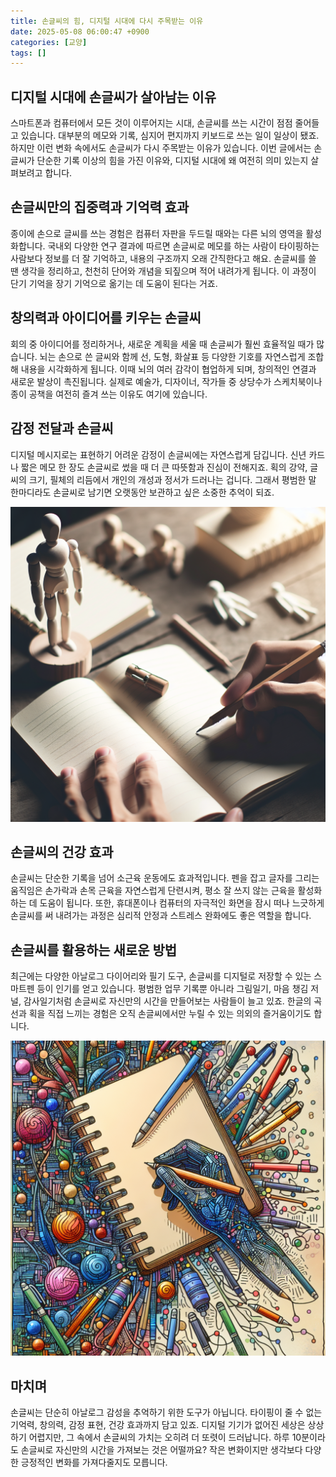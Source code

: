 ```yaml
---
title: 손글씨의 힘, 디지털 시대에 다시 주목받는 이유
date: 2025-05-08 06:00:47 +0900
categories: [교양]
tags: []
---
```


## 디지털 시대에 손글씨가 살아남는 이유

스마트폰과 컴퓨터에서 모든 것이 이루어지는 시대, 손글씨를 쓰는 시간이 점점 줄어들고 있습니다. 대부분의 메모와 기록, 심지어 편지까지 키보드로 쓰는 일이 일상이 됐죠. 하지만 이런 변화 속에서도 손글씨가 다시 주목받는 이유가 있습니다. 이번 글에서는 손글씨가 단순한 기록 이상의 힘을 가진 이유와, 디지털 시대에 왜 여전히 의미 있는지 살펴보려고 합니다.

## 손글씨만의 집중력과 기억력 효과

종이에 손으로 글씨를 쓰는 경험은 컴퓨터 자판을 두드릴 때와는 다른 뇌의 영역을 활성화합니다. 국내외 다양한 연구 결과에 따르면 손글씨로 메모를 하는 사람이 타이핑하는 사람보다 정보를 더 잘 기억하고, 내용의 구조까지 오래 간직한다고 해요. 손글씨를 쓸 땐 생각을 정리하고, 천천히 단어와 개념을 되짚으며 적어 내려가게 됩니다. 이 과정이 단기 기억을 장기 기억으로 옮기는 데 도움이 된다는 거죠.

## 창의력과 아이디어를 키우는 손글씨

회의 중 아이디어를 정리하거나, 새로운 계획을 세울 때 손글씨가 훨씬 효율적일 때가 많습니다. 뇌는 손으로 쓴 글씨와 함께 선, 도형, 화살표 등 다양한 기호를 자연스럽게 조합해 내용을 시각화하게 됩니다. 이때 뇌의 여러 감각이 협업하게 되며, 창의적인 연결과 새로운 발상이 촉진됩니다. 실제로 예술가, 디자이너, 작가들 중 상당수가 스케치북이나 종이 공책을 여전히 즐겨 쓰는 이유도 여기에 있습니다.

## 감정 전달과 손글씨

디지털 메시지로는 표현하기 어려운 감정이 손글씨에는 자연스럽게 담깁니다. 신년 카드나 짧은 메모 한 장도 손글씨로 썼을 때 더 큰 따뜻함과 진심이 전해지죠. 획의 강약, 글씨의 크기, 필체의 리듬에서 개인의 개성과 정서가 드러나는 겁니다. 그래서 평범한 말 한마디라도 손글씨로 남기면 오랫동안 보관하고 싶은 소중한 추억이 되죠.

![연필로 일기장을 쓰는 사람의 손, 자연광 아래 펼쳐진 공책](assets/img/2025-05-07-c88997f7-28a5-4a22-b07b-fd50209909cb/1746651681315.png)

## 손글씨의 건강 효과

손글씨는 단순한 기록을 넘어 소근육 운동에도 효과적입니다. 펜을 잡고 글자를 그리는 움직임은 손가락과 손목 근육을 자연스럽게 단련시켜, 평소 잘 쓰지 않는 근육을 활성화하는 데 도움이 됩니다. 또한, 휴대폰이나 컴퓨터의 자극적인 화면을 잠시 떠나 느긋하게 손글씨를 써 내려가는 과정은 심리적 안정과 스트레스 완화에도 좋은 역할을 합니다.

## 손글씨를 활용하는 새로운 방법

최근에는 다양한 아날로그 다이어리와 필기 도구, 손글씨를 디지털로 저장할 수 있는 스마트펜 등이 인기를 얻고 있습니다. 평범한 업무 기록뿐 아니라 그림일기, 마음 챙김 저널, 감사일기처럼 손글씨로 자신만의 시간을 만들어보는 사람들이 늘고 있죠. 한글의 곡선과 획을 직접 느끼는 경험은 오직 손글씨에서만 누릴 수 있는 의외의 즐거움이기도 합니다.

![다양한 색상의 펜과 손글씨로 꾸며진 다이어리](assets/img/2025-05-07-c88997f7-28a5-4a22-b07b-fd50209909cb/1746651698103.png)

## 마치며

손글씨는 단순히 아날로그 감성을 추억하기 위한 도구가 아닙니다. 타이핑이 줄 수 없는 기억력, 창의력, 감정 표현, 건강 효과까지 담고 있죠. 디지털 기기가 없어진 세상은 상상하기 어렵지만, 그 속에서 손글씨의 가치는 오히려 더 또렷이 드러납니다. 하루 10분이라도 손글씨로 자신만의 시간을 가져보는 것은 어떨까요? 작은 변화이지만 생각보다 다양한 긍정적인 변화를 가져다줄지도 모릅니다.